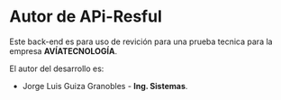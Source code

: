 # Autor de APi-Resful

Este back-end es para uso de revición para una prueba tecnica para la empresa **AVÍATECNOLOGÍA**.

El autor del desarrollo es:

- Jorge Luis Guiza Granobles - **Ing. Sistemas**.
